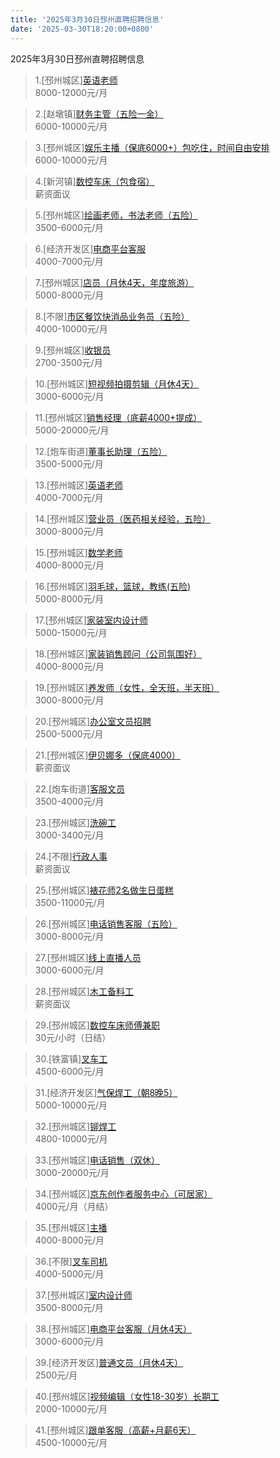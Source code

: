 ```yaml
---
title: '2025年3月30日邳州直聘招聘信息'
date: '2025-03-30T18:20:00+0800'
---
```

2025年3月30日邳州直聘招聘信息
<!--more-->
>1.[邳州城区][英语老师](https://www.pizhouzhipin.com/job/38951)<br>
>8000-12000元/月

>2.[赵墩镇][财务主管（五险一金）](https://www.pizhouzhipin.com/job/40014)<br>
>6000-10000元/月

>3.[邳州城区][娱乐主播（保底6000+）包吃住，时间自由安排](https://www.pizhouzhipin.com/job/32908)<br>
>6000-10000元/月

>4.[新河镇][数控车床（包食宿）](https://www.pizhouzhipin.com/job/30965)<br>
>薪资面议

>5.[邳州城区][绘画老师，书法老师（五险）](https://www.pizhouzhipin.com/job/31012)<br>
>3500-6000元/月

>6.[经济开发区][电商平台客服](https://www.pizhouzhipin.com/job/39939)<br>
>4000-7000元/月

>7.[邳州城区][店员（月休4天，年度旅游）](https://www.pizhouzhipin.com/job/36235)<br>
>5000-8000元/月

>8.[不限][市区餐饮快消品业务员（五险）](https://www.pizhouzhipin.com/job/34549)<br>
>4000-10000元/月

>9.[邳州城区][收银员](https://www.pizhouzhipin.com/job/39839)<br>
>2700-3500元/月

>10.[邳州城区][短视频拍摄剪辑（月休4天）](https://www.pizhouzhipin.com/job/39943)<br>
>3000-6000元/月

>11.[邳州城区][销售经理（底薪4000+提成）](https://www.pizhouzhipin.com/job/39176)<br>
>5000-20000元/月

>12.[炮车街道][董事长助理（五险）](https://www.pizhouzhipin.com/job/39979)<br>
>3500-5000元/月

>13.[邳州城区][英语老师](https://www.pizhouzhipin.com/job/39464)<br>
>4000-7000元/月

>14.[邳州城区][营业员（医药相关经验，五险）](https://www.pizhouzhipin.com/job/8040)<br>
>3000-8000元/月

>15.[邳州城区][数学老师](https://www.pizhouzhipin.com/job/39463)<br>
>4000-8000元/月

>16.[邳州城区][羽毛球，篮球，教练(五险)](https://www.pizhouzhipin.com/job/31860)<br>
>5000-8000元/月

>17.[邳州城区][家装室内设计师](https://www.pizhouzhipin.com/job/17714)<br>
>5000-15000元/月

>18.[邳州城区][家装销售顾问（公司氛围好）](https://www.pizhouzhipin.com/job/15739)<br>
>4000-8000元/月

>19.[邳州城区][养发师（女性，全天班，半天班）](https://www.pizhouzhipin.com/job/34439)<br>
>3000-8000元/月

>20.[邳州城区][办公室文员招聘](https://www.pizhouzhipin.com/job/39322)<br>
>2500-5000元/月

>21.[邳州城区][伊贝娜多（保底4000）](https://www.pizhouzhipin.com/job/40026)<br>
>薪资面议

>22.[炮车街道][客服文员](https://www.pizhouzhipin.com/job/30626)<br>
>3500-4000元/月

>23.[邳州城区][洗碗工](https://www.pizhouzhipin.com/job/25999)<br>
>3000-3400元/月

>24.[不限][行政人事](https://www.pizhouzhipin.com/job/33075)<br>
>薪资面议

>25.[邳州城区][裱花师2名做生日蛋糕](https://www.pizhouzhipin.com/job/38559)<br>
>3500-11000元/月

>26.[邳州城区][电话销售客服（五险）](https://www.pizhouzhipin.com/job/33159)<br>
>3000-8000元/月

>27.[邳州城区][线上直播人员](https://www.pizhouzhipin.com/job/38990)<br>
>3000-6000元/月

>28.[邳州城区][木工备料工](https://www.pizhouzhipin.com/job/15409)<br>
>薪资面议

>29.[邳州城区][数控车床师傅兼职](https://www.pizhouzhipin.com/job/31618)<br>
>30元/小时（日结）

>30.[铁富镇][叉车工](https://www.pizhouzhipin.com/job/28948)<br>
>4500-6000元/月

>31.[经济开发区][气保焊工（朝8晚5）](https://www.pizhouzhipin.com/job/6698)<br>
>5000-10000元/月

>32.[邳州城区][铆焊工](https://www.pizhouzhipin.com/job/18569)<br>
>4800-10000元/月

>33.[邳州城区][电话销售（双休）](https://www.pizhouzhipin.com/job/5652)<br>
>3000-20000元/月

>34.[邳州城区][京东创作者服务中心（可居家）](https://www.pizhouzhipin.com/job/39727)<br>
>4000元/月（月结）

>35.[邳州城区][主播](https://www.pizhouzhipin.com/job/36953)<br>
>4000-8000元/月

>36.[不限][叉车司机](https://www.pizhouzhipin.com/job/33582)<br>
>4000-5000元/月

>37.[邳州城区][室内设计师](https://www.pizhouzhipin.com/job/40020)<br>
>3500-8000元/月

>38.[邳州城区][电商平台客服（月休4天）](https://www.pizhouzhipin.com/job/31776)<br>
>3000-6000元/月

>39.[经济开发区][普通文员（月休4天）](https://www.pizhouzhipin.com/job/36600)<br>
>2500元/月

>40.[邳州城区][视频编辑（女性18-30岁）长期工](https://www.pizhouzhipin.com/job/37420)<br>
>2000-10000元/月

>41.[邳州城区][跟单客服（高薪+月薪6天）](https://www.pizhouzhipin.com/job/40017)<br>
>4500-10000元/月

